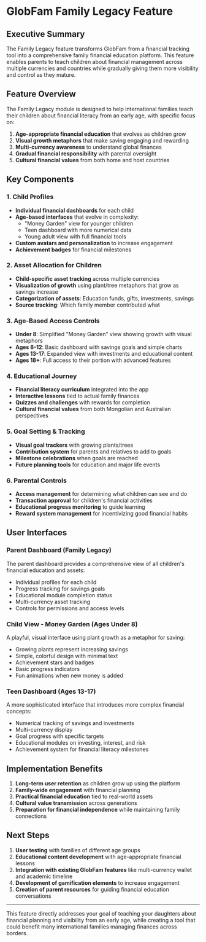 # GlobFam Family Legacy Feature

## Executive Summary

The Family Legacy feature transforms GlobFam from a financial tracking tool into a comprehensive family financial education platform. This feature enables parents to teach children about financial management across multiple currencies and countries while gradually giving them more visibility and control as they mature.

## Feature Overview

The Family Legacy module is designed to help international families teach their children about financial literacy from an early age, with specific focus on:

1. **Age-appropriate financial education** that evolves as children grow
2. **Visual growth metaphors** that make saving engaging and rewarding
3. **Multi-currency awareness** to understand global finances
4. **Gradual financial responsibility** with parental oversight
5. **Cultural financial values** from both home and host countries

## Key Components

### 1. Child Profiles

- **Individual financial dashboards** for each child
- **Age-based interfaces** that evolve in complexity:
  - "Money Garden" view for younger children
  - Teen dashboard with more numerical data
  - Young adult view with full financial tools
- **Custom avatars and personalization** to increase engagement
- **Achievement badges** for financial milestones

### 2. Asset Allocation for Children

- **Child-specific asset tracking** across multiple currencies
- **Visualization of growth** using plant/tree metaphors that grow as savings increase
- **Categorization of assets**: Education funds, gifts, investments, savings
- **Source tracking**: Which family member contributed what

### 3. Age-Based Access Controls

- **Under 8**: Simplified "Money Garden" view showing growth with visual metaphors
- **Ages 8-12**: Basic dashboard with savings goals and simple charts
- **Ages 13-17**: Expanded view with investments and educational content
- **Ages 18+**: Full access to their portion with advanced features

### 4. Educational Journey

- **Financial literacy curriculum** integrated into the app
- **Interactive lessons** tied to actual family finances
- **Quizzes and challenges** with rewards for completion
- **Cultural financial values** from both Mongolian and Australian perspectives

### 5. Goal Setting & Tracking

- **Visual goal trackers** with growing plants/trees
- **Contribution system** for parents and relatives to add to goals
- **Milestone celebrations** when goals are reached
- **Future planning tools** for education and major life events

### 6. Parental Controls

- **Access management** for determining what children can see and do
- **Transaction approval** for children's financial activities
- **Educational progress monitoring** to guide learning
- **Reward system management** for incentivizing good financial habits

## User Interfaces

### Parent Dashboard (Family Legacy)

The parent dashboard provides a comprehensive view of all children's financial education and assets:

- Individual profiles for each child
- Progress tracking for savings goals
- Educational module completion status
- Multi-currency asset tracking
- Controls for permissions and access levels

### Child View - Money Garden (Ages Under 8)

A playful, visual interface using plant growth as a metaphor for saving:

- Growing plants represent increasing savings
- Simple, colorful design with minimal text
- Achievement stars and badges
- Basic progress indicators
- Fun animations when new money is added

### Teen Dashboard (Ages 13-17)

A more sophisticated interface that introduces more complex financial concepts:

- Numerical tracking of savings and investments
- Multi-currency display
- Goal progress with specific targets
- Educational modules on investing, interest, and risk
- Achievement system for financial literacy milestones

## Implementation Benefits

1. **Long-term user retention** as children grow up using the platform
2. **Family-wide engagement** with financial planning
3. **Practical financial education** tied to real-world assets
4. **Cultural value transmission** across generations
5. **Preparation for financial independence** while maintaining family connections

## Next Steps

1. **User testing** with families of different age groups
2. **Educational content development** with age-appropriate financial lessons
3. **Integration with existing GlobFam features** like multi-currency wallet and academic timeline
4. **Development of gamification elements** to increase engagement
5. **Creation of parent resources** for guiding financial education conversations

---

This feature directly addresses your goal of teaching your daughters about financial planning and visibility from an early age, while creating a tool that could benefit many international families managing finances across borders.
